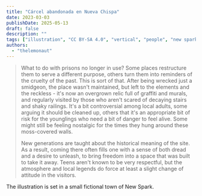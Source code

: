 ```yaml
---
title: "Cárcel abandonada en Nueva Chispa"
date: 2023-03-03
publishDate: 2025-05-13
draft: false
description: ""
tags: ["illustration", "CC BY-SA 4.0", "vertical", "people", "new spark"]
authors:
  - "thelemonaut"
---
```


> What to do with prisons no longer in use? Some places restructure them to serve a different purpose, others turn them into reminders of the cruelty of the past. This is sort of that. After being wrecked just a smidgeon, the place wasn't maintained, but left to the elements and the reckless - it's now an overgrown relic full of graffiti and murals, and regularly visited by those who aren't scared of decaying stairs and shaky railings. It's a bit controversial among local adults, some arguing it should be cleaned up, others that it's an appropriate bit of risk for the younglings who need a bit of danger to feel alive. Some might still be feeling nostalgic for the times they hung around these moss-covered walls.
>
> New generations are taught about the historical meaning of the site. As a result, coming there often fills one with a sense of both dread and a desire to unleash, to bring freedom into a space that was built to take it away. Teens aren't known to be very respectful, but the atmosphere and local legends do force at least a slight change of attitude in the visitors.

The illustration is set in a small fictional town of New Spark.